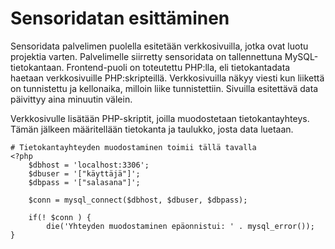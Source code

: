 # Sensoridatan esittäminen

Sensoridata palvelimen puolella esitetään verkkosivuilla, jotka ovat luotu projektia varten. Palvelimelle siirretty sensoridata on tallennettuna MySQL-tietokantaan. Frontend-puoli on toteutettu PHP:lla, eli tietokantadata haetaan verkkosivuille PHP:skripteillä. Verkkosivuilla näkyy viesti kun liikettä on tunnistettu ja kellonaika, milloin liike tunnistettiin. Sivuilla esitettävä data päivittyy aina minuutin välein.

Verkkosivulle lisätään PHP-skriptit, joilla muodostetaan tietokantayhteys. Tämän jälkeen määritellään tietokanta ja taulukko, josta data luetaan.
	
	# Tietokantayhteyden muodostaminen toimii tällä tavalla
	<?php
		$dbhost = 'localhost:3306';
		$dbuser = '["käyttäjä"]';
		$dbpass = '["salasana"]';
   
		$conn = mysql_connect($dbhost, $dbuser, $dbpass);
   
		if(! $conn ) {
			die('Yhteyden muodostaminen epäonnistui: ' . mysql_error());
	}

